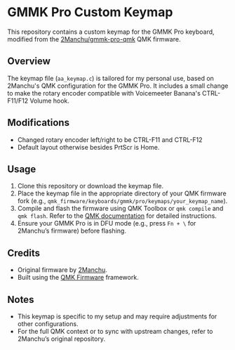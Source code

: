# GMMK Pro Custom Keymap

This repository contains a custom keymap for the GMMK Pro keyboard, modified from the [2Manchu/gmmk-pro-qmk](https://github.com/2Manchu/gmmk-pro-qmk) QMK firmware.

## Overview
The keymap file (`aa_keymap.c`) is tailored for my personal use, based on 2Manchu's QMK configuration for the GMMK Pro. It includes a small change to make the rotary encoder compatible with Voicemeeter Banana's CTRL-F11/F12 Volume hook.

## Modifications
- Changed rotary encoder left/right to be CTRL-F11 and CTRL-F12
- Default layout otherwise besides PrtScr is Home.
    
## Usage
1. Clone this repository or download the keymap file.
2. Place the keymap file in the appropriate directory of your QMK firmware fork (e.g., `qmk_firmware/keyboards/gmmk/pro/keymaps/your_keymap_name`).
3. Compile and flash the firmware using QMK Toolbox or `qmk compile` and `qmk flash`. Refer to the [QMK documentation](https://docs.qmk.fm/) for detailed instructions.
4. Ensure your GMMK Pro is in DFU mode (e.g., press `Fn + \` for 2Manchu’s firmware) before flashing.

## Credits
- Original firmware by [2Manchu](https://github.com/2Manchu/gmmk-pro-qmk).
- Built using the [QMK Firmware](https://github.com/qmk/qmk_firmware) framework.

## Notes
- This keymap is specific to my setup and may require adjustments for other configurations.
- For the full QMK context or to sync with upstream changes, refer to 2Manchu’s original repository.
